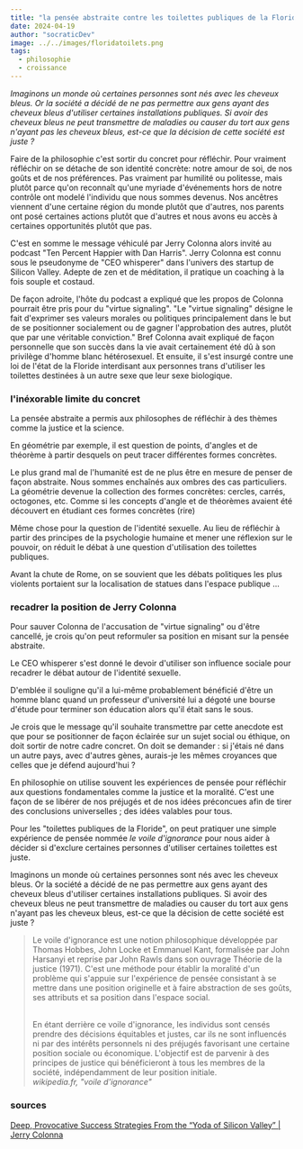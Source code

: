 ```yaml
---
title: "la pensée abstraite contre les toilettes publiques de la Floride"
date: 2024-04-19
author: "socraticDev"
image: ../../images/floridatoilets.png
tags:
  - philosophie
  - croissance
---
```


_Imaginons un monde où certaines personnes sont nés avec les cheveux bleus. Or
la société a décidé de ne pas permettre aux gens ayant des cheveux bleus
d'utiliser certaines installations publiques. Si avoir des cheveux bleus ne
peut transmettre de maladies ou causer du tort aux gens n'ayant pas les cheveux
bleus, est-ce que la décision de cette société est juste ?_

Faire de la philosophie c'est sortir du concret pour réfléchir. Pour vraiment
réfléchir on se détache de son identité concrète: notre amour de soi, de nos goûts
et de nos préférences. Pas vraiment par humilité ou politesse, mais plutôt parce qu'on
reconnaît qu'une myriade d'événements hors de notre contrôle ont modelé
l'individu que nous sommes devenus. Nos ancêtres viennent d'une certaine région
du monde plutôt que d'autres, nos parents ont posé certaines actions plutôt que
d'autres et nous avons eu accès à certaines opportunités plutôt que pas.

C'est en somme le message véhiculé par Jerry Colonna alors invité au podcast
"Ten Percent Happier with Dan Harris". Jerry Colonna est connu sous le
pseudonyme de "CEO whisperer" dans l'univers des startup de Silicon Valley.
Adepte de zen et de méditation, il pratique un coaching à la fois souple et
costaud.

De façon adroite, l'hôte du podcast a expliqué que les propos de Colonna
pourrait être pris pour du "virtue signaling". "Le "virtue signaling" désigne
le fait d'exprimer ses valeurs morales ou politiques principalement dans le but
de se positionner socialement ou de gagner l'approbation des autres, plutôt que
par une véritable conviction." Bref Colonna avait expliqué de façon personnelle
que son succès dans la vie avait certainement été dû à son privilège d'homme
blanc hétérosexuel. Et ensuite, il s'est insurgé contre une loi de l'état de la
Floride interdisant aux personnes trans d'utiliser les toilettes destinées à un
autre sexe que leur sexe biologique.

### l'inéxorable limite du concret

La pensée abstraite a permis aux philosophes de réfléchir à des thèmes comme la
justice et la science. 

En géométrie par exemple, il est question de points,
d'angles et de théorème à partir desquels on peut tracer différentes formes
concrètes. 

Le plus grand mal de l'humanité est de ne plus être en mesure de penser de
façon abstraite. Nous sommes enchaînés aux ombres des cas particuliers. La
géométrie devenue la collection des formes concrètes: cercles, carrés,
octogones, etc. Comme si les concepts d'angle et de théorèmes avaient été
découvert en étudiant ces formes concrètes (rire)

Même chose pour la question de l'identité sexuelle. Au lieu de réfléchir à partir des
principes de la psychologie humaine et mener une réflexion sur le pouvoir, on réduit
le débat à une question d'utilisation des toilettes publiques.

Avant la chute de Rome, on se souvient que les débats politiques les plus
violents portaient sur la localisation de statues dans l'espace publique ...

### recadrer la position de Jerry Colonna

Pour sauver Colonna de l'accusation de "virtue signaling" ou d'être cancellé,
je crois qu'on peut reformuler sa position en misant sur la pensée abstraite.

Le CEO whisperer s'est donné le devoir d'utiliser son influence sociale pour
recadrer le débat autour de l'identité sexuelle.

D'emblée il souligne qu'il a lui-même probablement bénéficié d'être un homme
blanc quand un professeur d'université lui a dégoté une bourse d'étude pour
terminer son éducation alors qu'il était sans le sous.

Je crois que le message qu'il souhaite transmettre par cette anecdote est que
pour se positionner de façon éclairée sur un sujet social ou éthique, on doit
sortir de notre cadre concret. On doit se demander : si j'étais né dans un
autre pays, avec d'autres gènes, aurais-je les mêmes croyances que celles que
je défend aujourd'hui ?

En philosophie on utilise souvent les expériences de pensée pour réfléchir aux
questions fondamentales comme la justice et la moralité. C'est une façon de se
libérer de nos préjugés et de nos idées préconcues afin de tirer des
conclusions universelles ; des idées valables pour tous.

Pour les "toilettes publiques de la Floride", on peut pratiquer une simple expérience de
pensée nommée _le voile d'ignorance_ pour nous aider à décider si d'exclure
certaines personnes d'utiliser certaines toilettes est juste.

Imaginons un monde où certaines personnes sont nés avec les cheveux bleus. Or
la société a décidé de ne pas permettre aux gens ayant des cheveux bleus
d'utiliser certaines installations publiques. Si avoir des cheveux bleus ne
peut transmettre de maladies ou causer du tort aux gens n'ayant pas les cheveux
bleus, est-ce que la décision de cette société est juste ?

> Le voile d'ignorance est une notion philosophique développée par Thomas Hobbes, John Locke et Emmanuel Kant, formalisée par John Harsanyi et reprise par John Rawls dans son ouvrage Théorie de la justice (1971). C'est une méthode pour établir la moralité d'un problème qui s'appuie sur l'expérience de pensée consistant à se mettre dans une position originelle et à faire abstraction de ses goûts, ses attributs et sa position dans l'espace social.
>
><br/>
> En étant derrière ce voile d'ignorance, les individus sont censés prendre des décisions équitables et justes, car ils ne sont influencés ni par des intérêts personnels ni des préjugés favorisant une certaine position sociale ou économique. L'objectif est de parvenir à des principes de justice qui bénéficieront à tous les membres de la société, indépendamment de leur position initiale.
><br/>
> <cite>wikipedia.fr, "voile d'ignorance"</cite>


### sources

[Deep, Provocative Success Strategies From the “Yoda of Silicon Valley” | Jerry Colonna](https://www.youtube.com/watch?v=ll0v3yHMTAk)